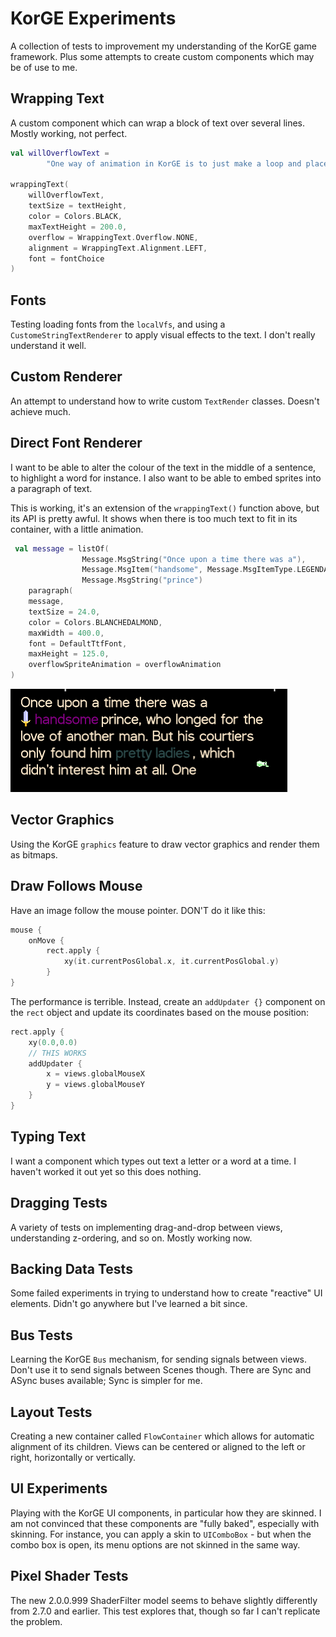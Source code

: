 # KorGE Experiments

A collection of tests to improvement my understanding of the KorGE game framework. Plus some attempts to create custom components which may be of use to me.

## Wrapping Text

A custom component which can wrap a block of text over several lines. Mostly working, not perfect.

```kotlin
val willOverflowText =
        "One way of animation in KorGE is to just make a loop and place a delay. This method allows you to define complex logic inside the loop and define state machines just by code."

wrappingText(
	willOverflowText,
	textSize = textHeight,
	color = Colors.BLACK,
	maxTextHeight = 200.0,
	overflow = WrappingText.Overflow.NONE,
	alignment = WrappingText.Alignment.LEFT,
	font = fontChoice
) 
```

## Fonts

Testing loading fonts from the `localVfs`, and using a `CustomeStringTextRenderer` to apply visual effects to the text. I don't really understand it well.

## Custom Renderer

An attempt to understand how to write custom `TextRender` classes. Doesn't achieve much.

## Direct Font Renderer

I want to be able to alter the colour of the text in the middle of a sentence, to highlight a word for instance. I also want to be able to embed sprites into a paragraph of text.

This is working, it's an extension of the `wrappingText()` function above, but its API is pretty awful. It shows when there is too much text to fit in its container, with a little animation.

```kotlin
 val message = listOf(
                Message.MsgString("Once upon a time there was a"),
                Message.MsgItem("handsome", Message.MsgItemType.LEGENDARY, sword),
                Message.MsgString("prince")
    paragraph(
    message,
	textSize = 24.0,
	color = Colors.BLANCHEDALMOND,
	maxWidth = 400.0,
	font = DefaultTtfFont,
	maxHeight = 125.0,
	overflowSpriteAnimation = overflowAnimation
)
```
![](direct-font-renderer.png)

## Vector Graphics

Using the KorGE `graphics` feature to draw vector graphics and render them as bitmaps.

## Draw Follows Mouse

Have an image follow the mouse pointer. DON'T do it like this:

```kotlin
mouse {
    onMove {
        rect.apply {
            xy(it.currentPosGlobal.x, it.currentPosGlobal.y)
        }
}
```

The performance is terrible. Instead, create an `addUpdater {}` component on the `rect` object and update its coordinates based on the mouse position:

```kotlin
rect.apply {
    xy(0.0,0.0)
    // THIS WORKS
    addUpdater {
        x = views.globalMouseX
        y = views.globalMouseY
    }
}
```

## Typing Text

I want a component which types out text a letter or a word at a time. I haven't worked it out yet so this does nothing.

## Dragging Tests

A variety of tests on implementing drag-and-drop between views, understanding z-ordering, and so on. Mostly working now.

## Backing Data Tests

Some failed experiments in trying to understand how to create "reactive" UI elements. Didn't go anywhere but I've learned a bit since.

## Bus Tests

Learning the KorGE `Bus` mechanism, for sending signals between views. Don't use it to send signals between Scenes though. There are Sync and ASync buses available; Sync is simpler for me.

## Layout Tests

Creating a new container called `FlowContainer` which allows for automatic alignment of its children. Views can be centered or aligned to the left or right, horizontally or vertically.

## UI Experiments

Playing with the KorGE UI components, in particular how they are skinned. I am not convinced that these components are "fully baked", especially with skinning. For instance, you can apply a skin to `UIComboBox` - but when the combo box is open, its menu options are not skinned in the same way.

## Pixel Shader Tests

The new 2.0.0.999 ShaderFilter model seems to behave slightly differently from 2.7.0 and earlier. This test explores that, though so far I can't replicate the problem.
